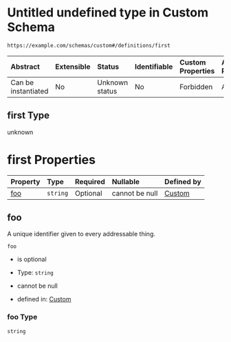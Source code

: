 # Untitled undefined type in Custom Schema

```txt
https://example.com/schemas/custom#/definitions/first
```



| Abstract            | Extensible | Status         | Identifiable | Custom Properties | Additional Properties | Access Restrictions | Defined In                                                                            |
| :------------------ | :--------- | :------------- | :----------- | :---------------- | :-------------------- | :------------------ | :------------------------------------------------------------------------------------ |
| Can be instantiated | No         | Unknown status | No           | Forbidden         | Allowed               | none                | [custom.schema.json*](../generated-schemas/custom.schema.json "open original schema") |

## first Type

unknown

# first Properties

| Property    | Type     | Required | Nullable       | Defined by                                                                                                                  |
| :---------- | :------- | :------- | :------------- | :-------------------------------------------------------------------------------------------------------------------------- |
| [foo](#foo) | `string` | Optional | cannot be null | [Custom](custom-definitions-first-properties-foo.md "https://example.com/schemas/custom#/definitions/first/properties/foo") |

## foo

A unique identifier given to every addressable thing.

`foo`

*   is optional

*   Type: `string`

*   cannot be null

*   defined in: [Custom](custom-definitions-first-properties-foo.md "https://example.com/schemas/custom#/definitions/first/properties/foo")

### foo Type

`string`

